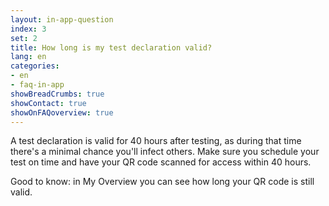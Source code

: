 ```yaml
---
layout: in-app-question
index: 3
set: 2
title: How long is my test declaration valid?
lang: en
categories:
- en
- faq-in-app
showBreadCrumbs: true
showContact: true
showOnFAQoverview: true
---
```

A test declaration is valid for 40 hours after testing, as during that time there's a minimal chance you'll infect others. Make sure you schedule your test on time and have your QR code scanned for access within 40 hours.
 
Good to know: in My Overview you can see how long your QR code is still valid. 
